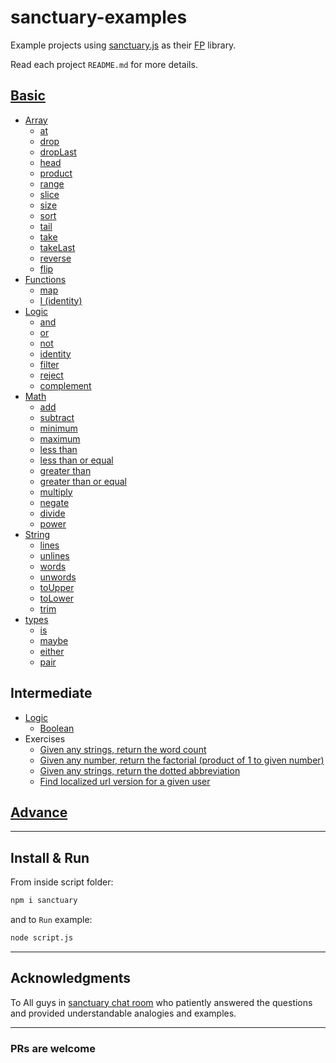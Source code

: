 # sanctuary-examples

Example projects using [sanctuary.js](https://github.com/sanctuary-js/sanctuary) as their [FP](https://en.wikipedia.org/wiki/Functional_programming) library.

Read each project `README.md` for more details.

## [Basic](basic/README.md)

- [Array](basic/array/README.md)
  - [at](basic/array/at.md)
  - [drop](basic/array/drop.md)
  - [dropLast](basic/array/drop-last.md)
  - [head](basic/array/head.md)
  - [product](basic/array/product.md)
  - [range](basic/array/range.md)
  - [slice](basic/array/slice.md)
  - [size](basic/array/size.md)
  - [sort](basic/array/sort.md)
  - [tail](basic/array/tail.md)
  - [take](basic/array/take.md)
  - [takeLast](basic/array/take-last.md)
  - [reverse](basic/array/reverse.md)
  - [flip](basic/array/flip.md)
- [Functions](basic/functions/README.md)
  - [map](basic/functions/map.md)
  - [I (identity)](basic/functions/identity.md)
- [Logic](basic/logic/README.md)
  - [and](basic/logic/and.md)
  - [or](basic/logic/or.md)
  - [not](basic/logic/not.md)
  - [identity](basic/logic/id.md)
  - [filter](basic/logic/filter.md)
  - [reject](basic/logic/reject.md)
  - [complement](basic/logic/complement.md)
- [Math](basic/math/README.md)
  - [add](basic/math/add.md)
  - [subtract](basic/math/sub.md)
  - [minimum](basic/math/min.md)
  - [maximum](basic/math/max.md)
  - [less than](basic/math/lt.md)
  - [less than or equal](basic/math/lte.md)
  - [greater than](basic/math/gt.md)
  - [greater than or equal](basic/math/gte.md)
  - [multiply](basic/math/mult.md)
  - [negate](basic/math/negate.md)
  - [divide](basic/math/div.md)
  - [power](basic/math/pow.md)
- [String](basic/string/README.md)
  - [lines](basic/string/lines.md)
  - [unlines](basic/string/unlines.md)
  - [words](basic/string/words.md)
  - [unwords](basic/string/unwords.md)
  - [toUpper](basic/string/toupper.md)
  - [toLower](basic/string/tolower.md)
  - [trim](basic/string/trim.md)
- [types](basic/types/README.md)
  - [is](basic/types/is.md)
  - [maybe](basic/types/maybe.md)
  - [either](basic/types/either.md)
  - [pair](basic/types/pair.md)

## Intermediate

- [Logic](intermediate/logic/README.md)
  - [Boolean](intermediate/logic/boolean.md)
- Exercises
  - [Given any strings, return the word count](intermediate/exercises/word-count.md)
  - [Given any number, return the factorial (product of 1 to given number)](intermediate/exercises/factorial.md)
  - [Given any strings, return the dotted abbreviation](intermediate/exercises/abbreviate.md)
  - [Find localized url version for a given user](intermediate/exercises/user-url.md)

## [Advance](advance/README.md)

----------

## Install & Run

From inside script folder:

```bash
npm i sanctuary
```

and to `Run` example:

```bash
node script.js
```

----------

## Acknowledgments

To All guys in [sanctuary chat room](https://gitter.im/sanctuary-js/sanctuary) who patiently answered the questions and provided understandable analogies and examples.

----------

### PRs are welcome